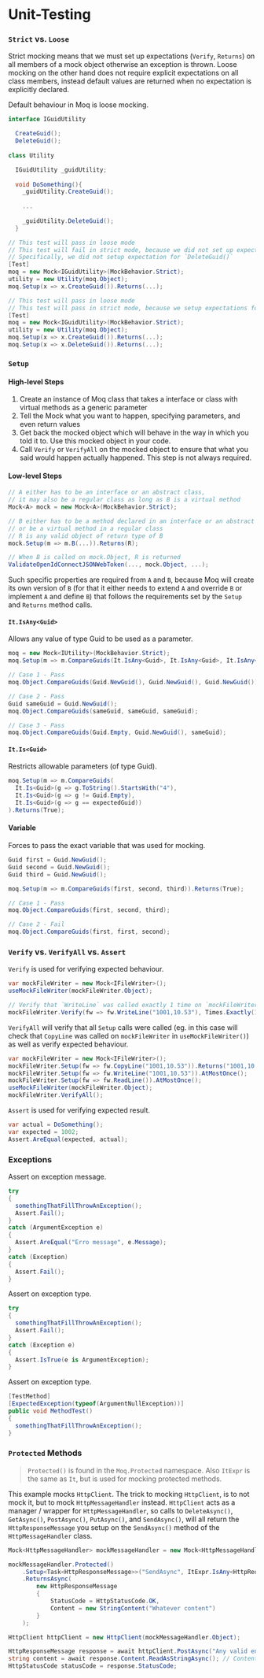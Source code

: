 # Unit-Testing

### `Strict` vs. `Loose`

Strict mocking means that we must set up expectations (`Verify`, `Returns`) on all members of a mock object otherwise an exception is thrown. Loose mocking on the other hand does not require explicit expectations on all class members, instead default values are returned when no expectation is explicitly declared.

Default behaviour in Moq is loose mocking.

```C#
interface IGuidUtility

  CreateGuid();
  DeleteGuid();
  
class Utility

  IGuidUtility _guidUtility;
  
  void DoSomething(){
    _guidUtility.CreateGuid();
    
    ...
    
    _guidUtility.DeleteGuid();
  }

// This test will pass in loose mode
// This test will fail in strict mode, because we did not set up expectations for all members of the `moq`
// Specifically, we did not setup expectation for `DeleteGuid()`
[Test]
moq = new Mock<IGuidUtility>(MockBehavior.Strict);
utility = new Utility(moq.Object);
moq.Setup(x => x.CreateGuid()).Returns(...);

// This test will pass in loose mode
// This test will pass in strict mode, because we setup expectations for all members of the `moq`
[Test]
moq = new Mock<IGuidUtility>(MockBehavior.Strict);
utility = new Utility(moq.Object);
moq.Setup(x => x.CreateGuid()).Returns(...);
moq.Setup(x => x.DeleteGuid()).Returns(...);
```

### `Setup`

#### High-level Steps
1. Create an instance of Moq class that takes a interface or class with virtual methods as a generic parameter
2. Tell the Mock what you want to happen, specifying parameters, and even return values
3. Get back the mocked object which will behave in the way in which you told it to. Use this mocked object in your code.
4. Call `Verify` or `VerifyAll` on the mocked object to ensure that what you said would happen actually happened. This step is not always required.

#### Low-level Steps
```C#
// A either has to be an interface or an abstract class, 
// it may also be a regular class as long as B is a virtual method
Mock<A> mock = new Mock<A>(MockBehavior.Strict);

// B either has to be a method declared in an interface or an abstract class, 
// or be a virtual method in a regular class
// R is any valid object of return type of B
mock.Setup(m => m.B(...)).Returns(R);

// When B is called on mock.Object, R is returned
ValidateOpenIdConnectJSONWebToken(..., mock.Object, ...);
```

Such specific properties are required from `A` and `B`, because Moq will create its own version of `B` (for that it either needs to extend `A` and override `B` or implement `A` and define `B`) that follows the requirements set by the `Setup` and `Returns` method calls.

#### `It.IsAny<Guid>`
Allows any value of type Guid to be used as a parameter.

```C#
moq = new Mock<IUtility>(MockBehavior.Strict);
moq.Setup(m => m.CompareGuids(It.IsAny<Guid>, It.IsAny<Guid>, It.IsAny<Guid>)).Returns(True);

// Case 1 - Pass
moq.Object.CompareGuids(Guid.NewGuid(), Guid.NewGuid(), Guid.NewGuid());

// Case 2 - Pass
Guid sameGuid = Guid.NewGuid();
moq.Object.CompareGuids(sameGuid, sameGuid, sameGuid);

// Case 3 - Pass
moq.Object.CompareGuids(Guid.Empty, Guid.NewGuid(), sameGuid);
```

#### `It.Is<Guid>`
Restricts allowable parameters (of type Guid).

```C#
moq.Setup(m => m.CompareGuids(
  It.Is<Guid>(g => g.ToString().StartsWith("4"), 
  It.Is<Guid>(g => g != Guid.Empty), 
  It.Is<Guid>(g => g == expectedGuid))
).Returns(True);
```

#### Variable
Forces to pass the exact variable that was used for mocking.

```C#
Guid first = Guid.NewGuid();
Guid second = Guid.NewGuid();
Guid third = Guid.NewGuid();

moq.Setup(m => m.CompareGuids(first, second, third)).Returns(True);

// Case 1 - Pass
moq.Object.CompareGuids(first, second, third);

// Case 2 - Fail
moq.Object.CompareGuids(first, first, second);
```

### `Verify` vs. `VerifyAll` vs. `Assert`

`Verify` is used for verifying expected behaviour.
```C#
var mockFileWriter = new Mock<IFileWriter>();
useMockFileWriter(mockFileWriter.Object);

// Verify that `WriteLine` was called exactly 1 time on `mockFileWriter` in `useMockFileWriter()`
mockFileWriter.Verify(fw => fw.WriteLine("1001,10.53"), Times.Exactly(1));
```

`VerifyAll` will verify that all `Setup` calls were called (eg. in this case will check that `CopyLine` was called on `mockFileWriter` in `useMockFileWriter()`) as well as verify expected behaviour.
```C#
var mockFileWriter = new Mock<IFileWriter>();
mockFileWriter.Setup(fw => fw.CopyLine("1001,10.53")).Returns("1001,10.53");
mockFileWriter.Setup(fw => fw.WriteLine("1001,10.53")).AtMostOnce();
mockFileWriter.Setup(fw => fw.ReadLine()).AtMostOnce();
useMockFileWriter(mockFileWriter.Object);
mockFileWriter.VerifyAll();
```

`Assert` is used for verifying expected result.
```C#
var actual = DoSomething();
var expected = 1002;
Assert.AreEqual(expected, actual);
```

### Exceptions

Assert on exception message.
```C#
try
{
  somethingThatFillThrowAnException();
  Assert.Fail();
}
catch (ArgumentException e)
{
  Assert.AreEqual("Erro message", e.Message);
}
catch (Exception)
{
  Assert.Fail();
}
```

Assert on exception type.
```C#
try
{
  somethingThatFillThrowAnException();
  Assert.Fail();
}
catch (Exception e)
{
  Assert.IsTrue(e is ArgumentException);
}
```

Assert on exception type.
```C#
[TestMethod]
[ExpectedException(typeof(ArgumentNullException))]
public void MethodTest()
{
  somethingThatFillThrowAnException();
}
```

### `Protected` Methods

> `Protected()` is found in the `Moq.Protected` namespace. Also `ItExpr` is the same as `It`, but is used for mocking protected methods.

This example mocks `HttpClient`. The trick to mocking `HttpClient`, is to not mock it, but to mock `HttpMessageHandler` instead. `HttpClient` acts as a manager / wrapper for `HttpMessageHandler`, so calls to `DeleteAsync()`, `GetAsync()`, `PostAsync()`, `PutAsync()`, and `SendAsync()`, will all return the `HttpResponseMessage` you setup on the `SendAsync()` method of the `HttpMessageHandler` class.
```C#
Mock<HttpMessageHandler> mockMessageHandler = new Mock<HttpMessageHandler>();

mockMessageHandler.Protected()
    .Setup<Task<HttpResponseMessage>>("SendAsync", ItExpr.IsAny<HttpRequestMessage>(), ItExpr.IsAny<CancellationToken>())
    .ReturnsAsync(
        new HttpResponseMessage
        {
            StatusCode = HttpStatusCode.OK,
            Content = new StringContent("Whatever content")
        }
    );

HttpClient httpClient = new HttpClient(mockMessageHandler.Object);

HttpResponseMessage response = await httpClient.PostAsync("Any valid endpoint", null);
string content = await response.Content.ReadAsStringAsync(); // Content is stored in ASCII
HttpStatusCode statusCode = response.StatusCode;
```
